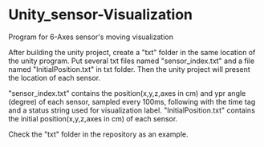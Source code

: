 # Unity_sensor-Visualization
Program for 6-Axes sensor's moving visualization



After building the unity project, create a "txt" folder in the same location of the unity program. Put several txt files named "sensor_index.txt" and a file named "InitialPosition.txt" in txt folder. Then the unity project will present the location of each sensor.

"sensor_index.txt" contains the position(x,y,z,axes in cm) and ypr angle (degree) of each sensor, sampled every 100ms, following with the time tag and a status string used for visualization label.
"InitialPosition.txt" contains the initial position(x,y,z,axes in cm) of each sensor.


Check the "txt" folder in the repository as an example.
